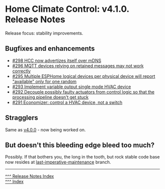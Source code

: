Home Climate Control: v4.1.0. Release Notes
==

Release focus: stability improvements.

## Bugfixes and enhancements
* [#298 HCC now advertizes itself over mDNS](https://github.com/home-climate-control/dz/issues/298)
* [#296 MQTT devices relying on retained messages may not work correctly](https://github.com/home-climate-control/dz/issues/296)
* [#295 Multiple ESPHome logical devices per physical device will report "available" only for one random](https://github.com/home-climate-control/dz/issues/295)
* [#293 Implement variable output single mode HVAC device](https://github.com/home-climate-control/dz/issues/293)
* [#292 Decouple possibly faulty actuators from control logic so that the processing pipeline doesn't get stuck ](https://github.com/home-climate-control/dz/issues/292)
* [#291 Economizer: control a HVAC device, not a switch](https://github.com/home-climate-control/dz/issues/291)

## Stragglers
Same as [v4.0.0](./v4.0.0.md) - now being worked on.

## But doesn't this bleeding edge bleed too much?
Possibly. If that bothers you, the long in the tooth, but rock stable code base now resides at [last-imperative-maintenance](https://github.com/home-climate-control/dz/tree/last-imperative-maintenance) branch.

---
[^^^ Release Notes Index](../release-notes.md)  
[^^^ Index](../index.md)
